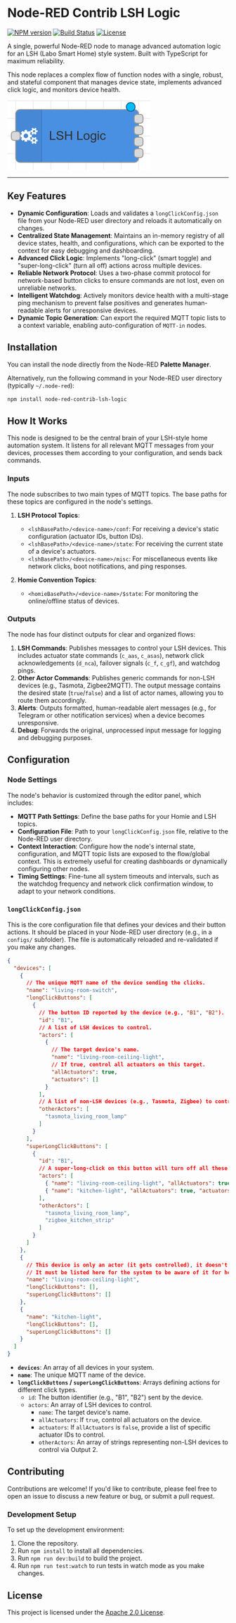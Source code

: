 # Node-RED Contrib LSH Logic

[![NPM version](https://badge.fury.io/js/node-red-contrib-lsh-logic.svg)](https://badge.fury.io/js/node-red-contrib-lsh-logic)
[![Build Status](https://github.com/labodj/node-red-contrib-lsh-logic/actions/workflows/ci.yaml/badge.svg)](https://github.com/labodj/node-red-contrib-lsh-logic/actions/workflows/ci.yml)
[![License](https://img.shields.io/badge/license-Apache--2.0-blue.svg)](./LICENSE)

A single, powerful Node-RED node to manage advanced automation logic for an LSH (Labo Smart Home) style system. Built with TypeScript for maximum reliability.

This node replaces a complex flow of function nodes with a single, robust, and stateful component that manages device state, implements advanced click logic, and monitors device health.

![Node Appearance](images/node-appearance.png)

---

## Key Features

- **Dynamic Configuration**: Loads and validates a `longClickConfig.json` file from your Node-RED user directory and reloads it automatically on changes.
- **Centralized State Management**: Maintains an in-memory registry of all device states, health, and configurations, which can be exported to the context for easy debugging and dashboarding.
- **Advanced Click Logic**: Implements "long-click" (smart toggle) and "super-long-click" (turn all off) actions across multiple devices.
- **Reliable Network Protocol**: Uses a two-phase commit protocol for network-based button clicks to ensure commands are not lost, even on unreliable networks.
- **Intelligent Watchdog**: Actively monitors device health with a multi-stage ping mechanism to prevent false positives and generates human-readable alerts for unresponsive devices.
- **Dynamic Topic Generation**: Can export the required MQTT topic lists to a context variable, enabling auto-configuration of `MQTT-in` nodes.

## Installation

You can install the node directly from the Node-RED **Palette Manager**.

Alternatively, run the following command in your Node-RED user directory (typically `~/.node-red`):

```bash
npm install node-red-contrib-lsh-logic
```

## How It Works

This node is designed to be the central brain of your LSH-style home automation system. It listens for all relevant MQTT messages from your devices, processes them according to your configuration, and sends back commands.

### Inputs

The node subscribes to two main types of MQTT topics. The base paths for these topics are configured in the node's settings.

1. **LSH Protocol Topics**:
    - `<lshBasePath>/<device-name>/conf`: For receiving a device's static configuration (actuator IDs, button IDs).
    - `<lshBasePath>/<device-name>/state`: For receiving the current state of a device's actuators.
    - `<lshBasePath>/<device-name>/misc`: For miscellaneous events like network clicks, boot notifications, and ping responses.

2. **Homie Convention Topics**:
    - `<homieBasePath>/<device-name>/$state`: For monitoring the online/offline status of devices.

### Outputs

The node has four distinct outputs for clear and organized flows:

1. **LSH Commands**: Publishes messages to control your LSH devices. This includes actuator state commands (`c_aas`, `c_asas`), network click acknowledgements (`d_nca`), failover signals (`c_f`, `c_gf`), and watchdog pings.
2. **Other Actor Commands**: Publishes generic commands for non-LSH devices (e.g., Tasmota, Zigbee2MQTT). The output message contains the desired state (`true`/`false`) and a list of actor names, allowing you to route them accordingly.
3. **Alerts**: Outputs formatted, human-readable alert messages (e.g., for Telegram or other notification services) when a device becomes unresponsive.
4. **Debug**: Forwards the original, unprocessed input message for logging and debugging purposes.

## Configuration

### Node Settings

The node's behavior is customized through the editor panel, which includes:

- **MQTT Path Settings**: Define the base paths for your Homie and LSH topics.
- **Configuration File**: Path to your `longClickConfig.json` file, relative to the Node-RED user directory.
- **Context Interaction**: Configure how the node's internal state, configuration, and MQTT topic lists are exposed to the flow/global context. This is extremely useful for creating dashboards or dynamically configuring other nodes.
- **Timing Settings**: Fine-tune all system timeouts and intervals, such as the watchdog frequency and network click confirmation window, to adapt to your network conditions.

### `longClickConfig.json`

This is the core configuration file that defines your devices and their button actions. It should be placed in your Node-RED user directory (e.g., in a `configs/` subfolder). The file is automatically reloaded and re-validated if you make any changes.

```json
{
  "devices": [
    {
      // The unique MQTT name of the device sending the clicks.
      "name": "living-room-switch",
      "longClickButtons": [
        {
          // The button ID reported by the device (e.g., "B1", "B2").
          "id": "B1",
          // A list of LSH devices to control.
          "actors": [
            {
              // The target device's name.
              "name": "living-room-ceiling-light",
              // If true, control all actuators on this target.
              "allActuators": true,
              "actuators": []
            }
          ],
          // A list of non-LSH devices (e.g., Tasmota, Zigbee) to control via Output 2.
          "otherActors": [
            "tasmota_living_room_lamp"
          ]
        }
      ],
      "superLongClickButtons": [
        {
          "id": "B1",
          // A super-long-click on this button will turn off all these devices.
          "actors": [
            { "name": "living-room-ceiling-light", "allActuators": true, "actuators": [] },
            { "name": "kitchen-light", "allActuators": true, "actuators": [] }
          ],
          "otherActors": [
            "tasmota_living_room_lamp",
            "zigbee_kitchen_strip"
          ]
        }
      ]
    },
    {
      // This device is only an actor (it gets controlled), it doesn't send clicks.
      // It must be listed here for the system to be aware of it for health checks.
      "name": "living-room-ceiling-light",
      "longClickButtons": [],
      "superLongClickButtons": []
    },
    {
      "name": "kitchen-light",
      "longClickButtons": [],
      "superLongClickButtons": []
    }
  ]
}
```

- **`devices`**: An array of all devices in your system.
- **`name`**: The unique MQTT name of the device.
- **`longClickButtons` / `superLongClickButtons`**: Arrays defining actions for different click types.
  - `id`: The button identifier (e.g., "B1", "B2") sent by the device.
  - `actors`: An array of LSH devices to control.
    - `name`: The target device's name.
    - `allActuators`: If `true`, control all actuators on the device.
    - `actuators`: If `allActuators` is `false`, provide a list of specific actuator IDs to control.
    - `otherActors`: An array of strings representing non-LSH devices to control via Output 2.

## Contributing

Contributions are welcome! If you'd like to contribute, please feel free to open an issue to discuss a new feature or bug, or submit a pull request.

### Development Setup

To set up the development environment:

1. Clone the repository.
2. Run `npm install` to install all dependencies.
3. Run `npm run dev:build` to build the project.
4. Run `npm run test:watch` to run tests in watch mode as you make changes.

## License

This project is licensed under the [Apache 2.0 License](./LICENSE).
